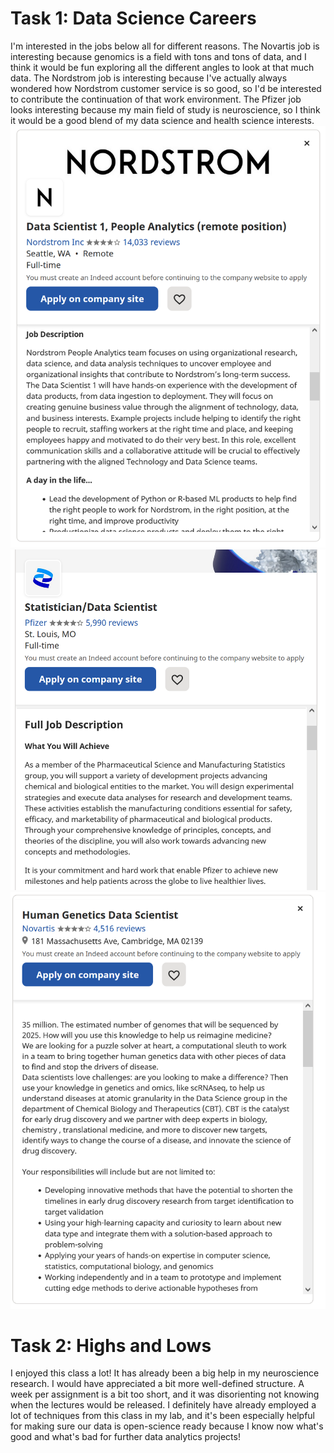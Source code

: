 # Task 1: Data Science Careers

I'm interested in the jobs below all for different reasons. The Novartis job is interesting because genomics is a field with tons and tons of data, and I think it would be fun exploring all the different angles to look at that much data. The Nordstrom job is interesting because I've actually always wondered how Nordstrom customer service is so good, so I'd be interested to contribute the continuation of that work environment. The Pfizer job looks interesting because my main field of study is neuroscience, so I think it would be a good blend of my data science and health science interests. 
![this image](./images/NordstromJob.PNG)
![this image](./images/PfizerJob.PNG)
![this image](./images/NovartisJob.PNG)


# Task 2: Highs and Lows

I enjoyed this class a lot! It has already been a big help in my neuroscience research. 
I would have appreciated a bit more well-defined structure. A week per assignment is a bit too short, and it was disorienting not knowing when the lectures would be released.
I definitely have already employed a lot of techniques from this class in my lab, and it's been especially helpful for making sure our data is open-science ready because I know now what's good and what's bad for further data analytics projects!